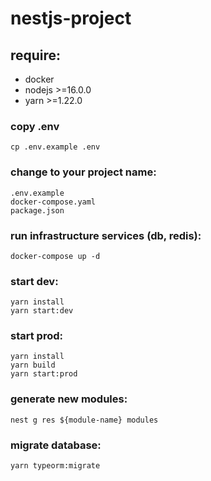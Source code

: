 # nestjs-project

## require:
- docker
- nodejs >=16.0.0
- yarn >=1.22.0

### copy .env
```
cp .env.example .env
```

### change to your project name:
```
.env.example
docker-compose.yaml
package.json
```

### run infrastructure services (db, redis):
```
docker-compose up -d
```

### start dev:
```
yarn install
yarn start:dev
```

### start prod:
```
yarn install
yarn build
yarn start:prod
```

### generate new modules:
```
nest g res ${module-name} modules
```

### migrate database:
```
yarn typeorm:migrate
```
